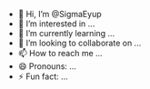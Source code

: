 - 👋 Hi, I’m @SigmaEyup
- 👀 I’m interested in ...
- 🌱 I’m currently learning ...
- 💞️ I’m looking to collaborate on ...
- 📫 How to reach me ...
- 😄 Pronouns: ...
- ⚡ Fun fact: ...

<!---
SigmaEyup/SigmaEyup is a ✨ special ✨ repository because its `README.md` (this file) appears on your GitHub profile.
You can click the Preview link to take a look at your changes.
--->
